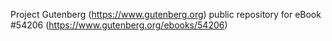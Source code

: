 Project Gutenberg (https://www.gutenberg.org) public repository for
eBook #54206 (https://www.gutenberg.org/ebooks/54206)
